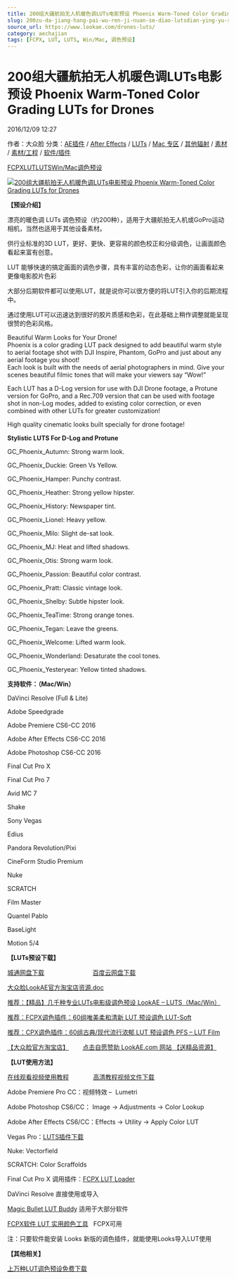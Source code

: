 ```yaml
---
title: 200组大疆航拍无人机暖色调LUTs电影预设 Phoenix Warm-Toned Color Grading LUTs for Drones
slug: 200zu-da-jiang-hang-pai-wu-ren-ji-nuan-se-diao-lutsdian-ying-yu-she-phoenix-warm-toned-color-grading-luts-for-drones
source_url: https://www.lookae.com/drones-luts/
category: aechajian
tags: [FCPX, LUT, LUTS, Win/Mac, 调色预设]
---
```

# 200组大疆航拍无人机暖色调LUTs电影预设 Phoenix Warm-Toned Color Grading LUTs for Drones

2016/12/09 12:27

作者：大众脸
分类：[AE插件](https://www.lookae.com/after-effects/aechajian/) / [After Effects](https://www.lookae.com/after-effects/) / [LUTs](https://www.lookae.com/sucai/lutsfile/) / [Mac 专区](https://www.lookae.com/mac-osx/) / [其他辐射](https://www.lookae.com/others/) / [素材](https://www.lookae.com/sucai/) / [素材/工程](https://www.lookae.com/others/sucaigongcheng/) / [软件/插件](https://www.lookae.com/qitarjcj/)

[FCPX](https://www.lookae.com/tag/fcpx/)[LUT](https://www.lookae.com/tag/lut/)[LUTS](https://www.lookae.com/tag/luts/)[Win/Mac](https://www.lookae.com/tag/winmac/)[调色预设](https://www.lookae.com/tag/%e8%b0%83%e8%89%b2%e9%a2%84%e8%ae%be/)

[![200组大疆航拍无人机暖色调LUTs电影预设 Phoenix Warm-Toned Color Grading LUTs for Drones](https://www.lookae.com/wp-content/uploads/2016/12/WARM-TONED-LUTS.jpg "200组大疆航拍无人机暖色调LUTs电影预设 Phoenix Warm-Toned Color Grading LUTs for Drones-LookAE.com")](https://www.lookae.com/wp-content/uploads/2016/12/WARM-TONED-LUTS.jpg)

**【预设介绍】**

漂亮的暖色调 LUTs 调色预设（约200种），适用于大疆航拍无人机或GoPro运动相机，当然也适用于其他设备素材。

供行业标准的3D LUT，更好、更快、更容易的颜色校正和分级调色，让画面颜色看起来富有创意。

LUT 能够快速的搞定画面的调色步骤，具有丰富的动态色彩，让你的画面看起来更像电影胶片色彩

大部分后期软件都可以使用LUT，就是说你可以很方便的将LUT引入你的后期流程中。

通过使用LUT可以迅速达到很好的胶片质感和色彩，在此基础上稍作调整就能呈现很赞的色彩风格。

Beautiful Warm Looks for Your Drone!  
Phoenix is a color grading LUT pack designed to add beautiful warm style to aerial footage shot with DJI Inspire, Phantom, GoPro and just about any aerial footage you shoot!  
Each look is built with the needs of aerial photographers in mind. Give your scenes beautiful filmic tones that will make your viewers say “Wow!”

Each LUT has a D-Log version for use with DJI Drone footage, a Protune version for GoPro, and a Rec.709 version that can be used with footage shot in non-Log modes, added to existing color correction, or even combined with other LUTs for greater customization!

High quality cinematic looks built specially for drone footage!

**Stylistic LUTS For D-Log and Protune**

GC\_Phoenix\_Autumn: Strong warm look.

GC\_Phoenix\_Duckie: Green Vs Yellow.

GC\_Phoenix\_Hamper: Punchy contrast.

GC\_Phoenix\_Heather: Strong yellow hipster.

GC\_Phoenix\_History: Newspaper tint.

GC\_Phoenix\_Lionel: Heavy yellow.

GC\_Phoenix\_Milo: Slight de-sat look.

GC\_Phoenix\_MJ: Heat and lifted shadows.

GC\_Phoenix\_Otis: Strong warm look.

GC\_Phoenix\_Passion: Beautiful color contrast.

GC\_Phoenix\_Pratt: Classic vintage look.

GC\_Phoenix\_Shelby: Subtle hipster look.

GC\_Phoenix\_TeaTime: Strong orange tones.

GC\_Phoenix\_Tegan: Leave the greens.

GC\_Phoenix\_Welcome: Lifted warm look.

GC\_Phoenix\_Wonderland: Desaturate the cool tones.

GC\_Phoenix\_Yesteryear: Yellow tinted shadows.

**支持软件：（Mac/Win）**

DaVinci Resolve (Full & Lite)

Adobe Speedgrade

Adobe Premiere CS6-CC 2016

Adobe After Effects CS6-CC 2016

Adobe Photoshop CS6-CC 2016

Final Cut Pro X

Final Cut Pro 7

Avid MC 7

Shake

Sony Vegas

Edius

Pandora Revolution/Pixi

CineForm Studio Premium

Nuke

SCRATCH

Film Master

Quantel Pablo

BaseLight

Motion 5/4

**【LUTs预设下载】**

[城通网盘下载](http://lookae.ctfile.com/fs/uRl163070537)                            [百度云网盘下载](https://pan.baidu.com/s/1bpLzMqV)

[大众脸LookAE官方淘宝店资源.doc](https://pan.baidu.com/s/1qXDpS1Q)

[推荐：【精品】几千种专业LUTs电影级调色预设 LookAE – LUTS（Mac/Win）](https://www.lookae.com/lookaeluts/)

[推荐：FCPX调色插件：60组唯美柔和清新 LUT 预设调色 LUT-Soft](https://item.taobao.com/item.htm?spm=a1z10.3-c.w4002-2793086484.29.ksKbyZ&id=524413880158)

[推荐：CPX调色插件：60组古典/现代流行浓郁 LUT 预设调色 PFS – LUT Film](https://item.taobao.com/item.htm?spm=0.0.0.0.OffltL&id=527320967186)

[【大众脸官方淘宝店】](https://lookae.taobao.com/)        [点击自愿赞助 LookAE.com 网站 【送精品资源】](https://www.lookae.com/sponsor/)

**【LUT使用方法】**

[在线观看视频使用教程](https://cloud.video.taobao.com/play/u/705956171/e/1/t/1/p/2/33494167.swf)              [高清教程视频文件下载](https://pan.baidu.com/s/1dEdBwA1)

Adobe Premiere Pro CC：视频特效 –  Lumetri

Adobe Photoshop CS6/CC： Image → Adjustments → Color Lookup

Adobe After Effects CS6/CC：Effects → Utility → Apply Color LUT

Vegas Pro：[LUTS插件下载](https://www.lookae.com/ofxlut/)

Nuke: Vectorfield

SCRATCH: Color Scraffolds

Final Cut Pro X 调用插件：[FCPX LUT Loader](https://www.lookae.com/lut-loader-15s/)

DaVinci Resolve 直接使用或导入

[Magic Bullet LUT Buddy](https://www.redgiant.com/downloads/free-products/) 适用于大部分软件

[FCPX软件 LUT 实用颜色工具](https://www.lookae.com/fcpx-lut/)   FCPX可用

注：只要软件能安装 Looks 新版的调色插件，就能使用Looks导入LUT使用

**【其他相关】**

[上万种LUT调色预设免费下载](https://www.lookae.com/tag/lut/)
